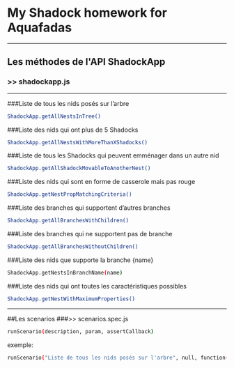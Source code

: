 
My Shadock homework for Aquafadas
=================================
 ---------

## Les méthodes de l'API ShadockApp
### >> shadockapp.js
------------
###Liste de tous les nids posés sur l’arbre

 ```sh
ShadockApp.getAllNestsInTree()
 ```
###Liste des nids qui ont plus de 5 Shadocks
 ```sh
ShadockApp.getAllNestsWithMoreThanXShadocks()
 ```
###Liste de tous les Shadocks qui peuvent emménager dans un autre nid
```sh
ShadockApp.getAllShadockMovableToAnotherNest()
 ```
###Liste des nids qui sont en forme de casserole mais pas rouge
```sh
ShadockApp.getNestPropMatchingCriteria()
 ```
###Liste des branches qui supportent d’autres branches
```sh
ShadockApp.getAllBranchesWithChildren()
 ```
###Liste des branches qui ne supportent pas de branche
```sh
ShadockApp.getAllBranchesWithoutChildren()
 ```
###Liste des nids que supporte la branche {name}
```sh
ShadockApp.getNestsInBranchName(name)
 ```
###Liste des nids qui ont toutes les caractéristiques possibles
 ```sh
ShadockApp.getNestWithMaximumProperties()
 ```
------------
##Les scenarios
###>> scenarios.spec.js
```sh
runScenario(description, param, assertCallback)
 ```
 exemple: 
 ```sh
runScenario("Liste de tous les nids posés sur l'arbre", null, function(){...})
 ```
